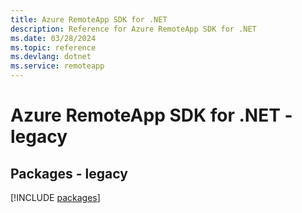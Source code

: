```yaml
---
title: Azure RemoteApp SDK for .NET
description: Reference for Azure RemoteApp SDK for .NET
ms.date: 03/28/2024
ms.topic: reference
ms.devlang: dotnet
ms.service: remoteapp
---
```

# Azure RemoteApp SDK for .NET - legacy
## Packages - legacy
[!INCLUDE [packages](remoteapp-index.md)]